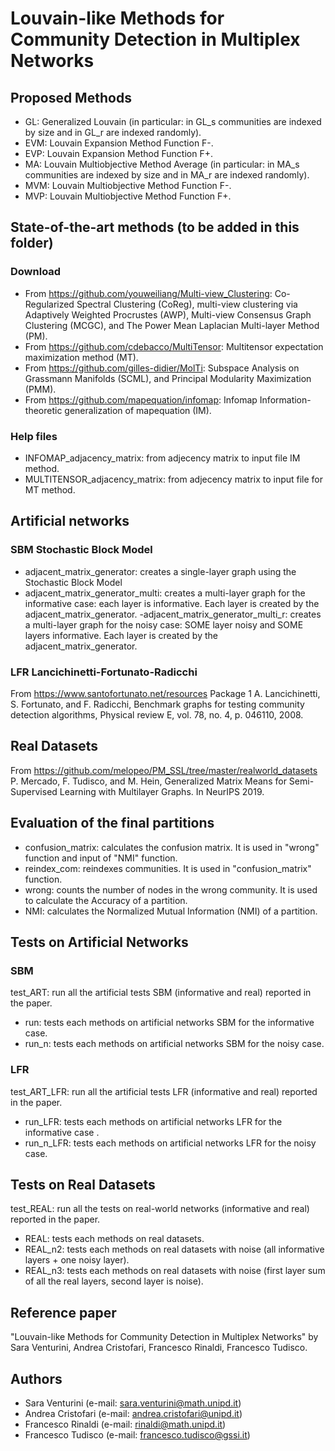 # Louvain-like Methods for Community Detection in Multiplex Networks

## Proposed Methods
- GL: Generalized Louvain (in particular: in GL\_s communities are indexed by size and in GL\_r are indexed randomly).
- EVM: Louvain Expansion Method Function F-.
- EVP: Louvain Expansion Method Function F+.
- MA: Louvain Multiobjective Method Average (in particular: in MA\_s communities are indexed by size and in MA\_r are indexed randomly). 
- MVM: Louvain Multiobjective Method Function F-.
- MVP: Louvain Multiobjective Method Function F+. 

## State-of-the-art methods (to be added in this folder)
### Download
- From https://github.com/youweiliang/Multi-view_Clustering: Co-Regularized Spectral Clustering (CoReg), multi-view clustering via Adaptively Weighted Procrustes (AWP), Multi-view Consensus Graph Clustering (MCGC), and The Power Mean Laplacian Multi-layer Method (PM).
- From https://github.com/cdebacco/MultiTensor: Multitensor expectation maximization method (MT).
- From https://github.com/gilles-didier/MolTi: Subspace Analysis on Grassmann Manifolds (SCML), and Principal Modularity Maximization (PMM).
- From https://github.com/mapequation/infomap: Infomap Information-theoretic generalization of mapequation (IM).
### Help files
- INFOMAP_adjacency_matrix: from adjecency matrix to input file IM method.
- MULTITENSOR_adjacency_matrix: from adjecency matrix to input file for MT method.

## Artificial networks 
### SBM Stochastic Block Model
- adjacent\_matrix\_generator: creates a single-layer graph using the Stochastic Block Model 
- adjacent\_matrix\_generator_multi: creates a multi-layer graph for the informative case: each layer is informative. Each layer is created by the adjacent_matrix_generator.
-adjacent\_matrix\_generator\_multi\_r: creates a multi-layer graph for the noisy case: SOME layer noisy and SOME layers informative. Each layer is created by the adjacent_matrix_generator.
### LFR Lancichinetti-Fortunato-Radicchi
From https://www.santofortunato.net/resources Package 1 
A. Lancichinetti, S. Fortunato, and F. Radicchi, Benchmark graphs for testing community detection algorithms, Physical review E, vol. 78, no. 4, p. 046110, 2008.

## Real Datasets
From https://github.com/melopeo/PM_SSL/tree/master/realworld_datasets
P. Mercado, F. Tudisco, and M. Hein, Generalized Matrix Means for Semi-Supervised Learning with Multilayer Graphs. In NeurIPS 2019.

## Evaluation of the final partitions
- confusion_matrix: calculates the confusion matrix. It is used in "wrong" function and input of "NMI" function.
- reindex_com: reindexes communities. It is used in "confusion_matrix" function.
- wrong: counts the number of nodes in the wrong community. It is used to calculate the Accuracy of a partition.
- NMI: calculates the Normalized Mutual Information (NMI) of a partition.

## Tests on Artificial Networks
### SBM
test\_ART: run all the artificial tests SBM (informative and real) reported in the paper.
- run: tests each methods on artificial networks SBM for the informative case.
- run\_n: tests each methods on artificial networks SBM for the noisy case.
### LFR
test_ART_LFR: run all the artificial tests LFR (informative and real) reported in the paper.
- run\_LFR: tests each methods on artificial networks LFR for the informative case .
- run\_n\_LFR: tests each methods on artificial networks LFR for the noisy case.

## Tests on Real Datasets
test\_REAL: run all the tests on real-world networks (informative and real) reported in the paper.
- REAL: tests each methods on real datasets.
- REAL\_n2: tests each methods on real datasets with noise (all informative layers + one noisy layer).
- REAL\_n3: tests each methods on real datasets with noise (first layer sum of all the real layers, second layer is noise).

## Reference paper
"Louvain-like Methods for Community Detection in Multiplex Networks" by Sara Venturini, Andrea Cristofari, Francesco Rinaldi, Francesco Tudisco.

## Authors
- Sara Venturini (e-mail: sara.venturini@math.unipd.it)
- Andrea Cristofari (e-mail: andrea.cristofari@unipd.it)
- Francesco Rinaldi (e-mail: rinaldi@math.unipd.it)
- Francesco Tudisco (e-mail: francesco.tudisco@gssi.it)
